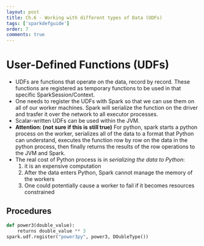 ```yaml
---
layout: post
title: Ch.6 - Working with different types of Data (UDFs)
tags: ['sparkdefguide']
order: 7
comments: true
---
```


# User-Defined Functions (UDFs)

- UDFs are functions that operate on the data, record by record. These functions are registered as temporary functions to be used in that specific SparkSession/Context.
- One needs to register the UDFs with Spark so that we can use them on all of our worker machines. Spark will serialize the function on the driver and trasfer it over the network to all executor processes.
- Scalar-written UDFs can be used within the JVM.
- **Attention: (not sure if this is still true)** For python, spark starts a python process on the worker, serializes all of the data to a format that Python can understand, executes the function row by row on the data in the python process, then finally returns the results of the row operations to the JVM and Spark.
- The real cost of Python process is in *serializing the data to Python*:
	1. it is an expensive computation
	2. After the data enters Python, Spark cannot manage the memory of the workers
	3. One could potentially cause a worker to fail if it becomes resources constrained

## Procedures
```python
def power3(double_value):
    returns double_value ** 3
spark.udf.register("power3py", power3, DOubleType())
```
